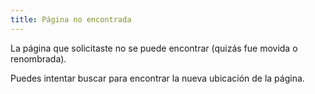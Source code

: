 ```yaml
---
title: Página no encontrada
---
```


La página que solicitaste no se puede encontrar (quizás fue movida o renombrada).

Puedes intentar buscar para encontrar la nueva ubicación de la página.